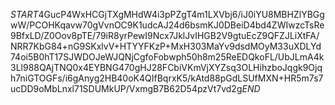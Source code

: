 $START$4GucP4WxHCGjTXgMHdW4i3pPZgT4m1LXVbj6/iJ0iYU8MBHZlYBGgwW/PCOHKqavw70gVvnOC9K1udcAJ24d6bsmKJ0DBeiD4bd4ZWIwzcTsRe9BfxLD/Z0Oov8pTE/79iR8yrPewI9Ncx7JklJvIHGB2V9gtuEcZ9QFZJLiXtFA/NRR7KbG84+nG9SKxlvV+HTYYFKzP+MxH303MaYv9dsdMOyM33uXDLYd74oi5B0hT17SJWDOJeWJQNjCgfoFobwph50h8m25ReEDQkoFL/UbJLmA4k3Ll988QAjTNQ0x4EYBNG470gHJ28FCbiVKmVjXYZsq3OLHihzboJqgk9Ojqh7niGTOGFs/i6gAnyg2HB40oK4QIfBqrxK5/kAtd88pGdLSUfMXN+HR5m7s7ucDD9oMbLnxl71SDUMkUP/VxmgB7B62D54pzVt7vd2g$END$